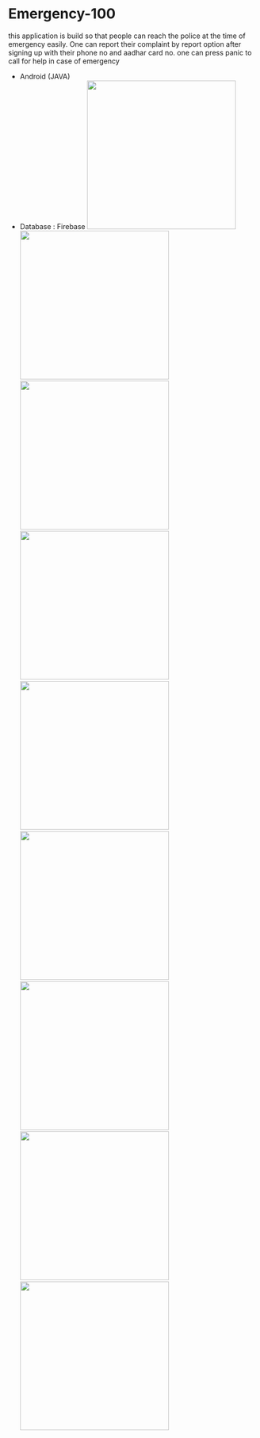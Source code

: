 # Emergency-100
this application is build so that people can reach the police at the time of emergency easily. 
One can report their complaint by report option after signing up with their phone no and aadhar card no. 
one can press panic to call for help in case of emergency

* Android (JAVA)
* Database : Firebase
<img src="https://raw.githubusercontent.com/komalswami/Emergency-100/main/ss/ss1.jpeg" width="300"/> <img src="https://raw.githubusercontent.com/komalswami/Emergency-100/main/ss/ss2.jpeg" width="300"/> <img src="https://raw.githubusercontent.com/komalswami/Emergency-100/main/ss/ss3.jpeg" width="300"/>
<img src="https://raw.githubusercontent.com/komalswami/Emergency-100/main/ss/ss4.jpeg" width="300"/> <img src="https://raw.githubusercontent.com/komalswami/Emergency-100/main/ss/ss5.jpeg" width="300"/> <img src="https://raw.githubusercontent.com/komalswami/Emergency-100/main/ss/ss6.jpeg" width="300"/> <img src="https://raw.githubusercontent.com/komalswami/Emergency-100/main/ss/ss7.jpeg" width="300"/>
<img src="https://raw.githubusercontent.com/komalswami/Emergency-100/main/ss/ss8.jpeg" width="300"/> <img src="https://raw.githubusercontent.com/komalswami/Emergency-100/main/ss/ss9.jpeg" width="300"/>

<br/>

